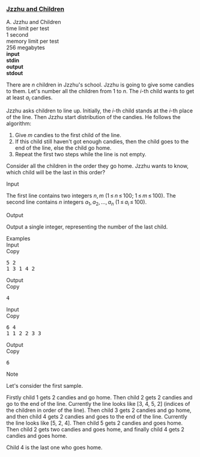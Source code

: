 <h3><a href="https://codeforces.com/contest/450/problem/A" target="_blank" rel="noopener noreferrer">Jzzhu and Children</a></h3>

<div class="header"><div class="title">A. Jzzhu and Children</div><div class="time-limit"><div class="property-title">time limit per test</div>1 second</div><div class="memory-limit"><div class="property-title">memory limit per test</div>256 megabytes</div><div class="input-file input-standard" style="font-weight: bold"><div class="property-title">input</div>stdin</div><div class="output-file output-standard" style="font-weight: bold"><div class="property-title">output</div>stdout</div></div><div><p>There are <span class="tex-span"><i>n</i></span> children in Jzzhu's school. Jzzhu is going to give some candies to them. Let's number all the children from <span class="tex-span">1</span> to <span class="tex-span"><i>n</i></span>. The <span class="tex-span"><i>i</i></span>-th child wants to get at least <span class="tex-span"><i>a</i><sub class="lower-index"><i>i</i></sub></span> candies.</p><p>Jzzhu asks children to line up. Initially, the <span class="tex-span"><i>i</i></span>-th child stands at the <span class="tex-span"><i>i</i></span>-th place of the line. Then Jzzhu start distribution of the candies. He follows the algorithm:</p><ol> <li> Give <span class="tex-span"><i>m</i></span> candies to the first child of the line. </li><li> If this child still haven't got enough candies, then the child goes to the end of the line, else the child go home. </li><li> Repeat the first two steps while the line is not empty. </li></ol><p>Consider all the children in the order they go home. Jzzhu wants to know, which child will be the last in this order?</p></div><div class="input-specification"><div class="section-title">Input</div><p>The first line contains two integers <span class="tex-span"><i>n</i>, <i>m</i></span> <span class="tex-span">(1 ≤ <i>n</i> ≤ 100; 1 ≤ <i>m</i> ≤ 100)</span>. The second line contains <span class="tex-span"><i>n</i></span> integers <span class="tex-span"><i>a</i><sub class="lower-index">1</sub>, <i>a</i><sub class="lower-index">2</sub>, ..., <i>a</i><sub class="lower-index"><i>n</i></sub></span> <span class="tex-span">(1 ≤ <i>a</i><sub class="lower-index"><i>i</i></sub> ≤ 100)</span>.</p></div><div class="output-specification"><div class="section-title">Output</div><p>Output a single integer, representing the number of the last child.</p></div><div class="sample-tests"><div class="section-title">Examples</div><div class="sample-test"><div class="input"><div class="title">Input<div title="Copy" data-clipboard-target="#id004891996882335967" id="id006983133374104168" class="input-output-copier">Copy</div></div><pre id="id004891996882335967">5 2<br>1 3 1 4 2<br></pre></div><div class="output"><div class="title">Output<div title="Copy" data-clipboard-target="#id000821831053782276" id="id0009428283569265683" class="input-output-copier">Copy</div></div><pre id="id000821831053782276">4<br></pre></div><div class="input"><div class="title">Input<div title="Copy" data-clipboard-target="#id0042285125007928026" id="id0000778156047604206" class="input-output-copier">Copy</div></div><pre id="id0042285125007928026">6 4<br>1 1 2 2 3 3<br></pre></div><div class="output"><div class="title">Output<div title="Copy" data-clipboard-target="#id004786537994136416" id="id007872750400530323" class="input-output-copier">Copy</div></div><pre id="id004786537994136416">6<br></pre></div></div></div><div class="note"><div class="section-title">Note</div><p>Let's consider the first sample. </p><p>Firstly child 1 gets 2 candies and go home. Then child 2 gets 2 candies and go to the end of the line. Currently the line looks like [3, 4, 5, 2] (indices of the children in order of the line). Then child 3 gets 2 candies and go home, and then child 4 gets 2 candies and goes to the end of the line. Currently the line looks like [5, 2, 4]. Then child 5 gets 2 candies and goes home. Then child 2 gets two candies and goes home, and finally child 4 gets 2 candies and goes home.</p><p>Child 4 is the last one who goes home.</p></div>